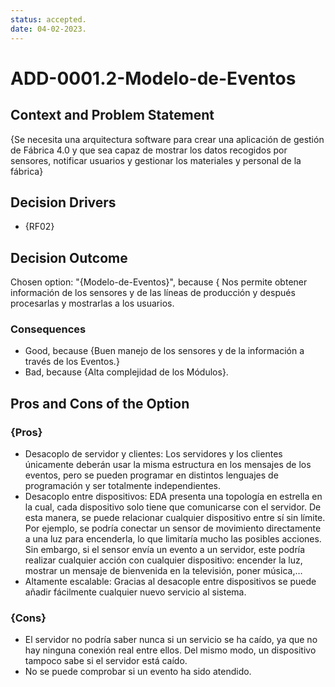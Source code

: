```yaml
---
status: accepted.
date: 04-02-2023.
---
```

# ADD-0001.2-Modelo-de-Eventos

## Context and Problem Statement

{Se necesita una arquitectura software para crear una aplicación de gestión de Fábrica 4.0 y que sea capaz de mostrar los datos recogidos por sensores, notificar usuarios y gestionar los materiales y personal de la fábrica}

## Decision Drivers

* {RF02}

## Decision Outcome

Chosen option: "{Modelo-de-Eventos}", because { Nos permite obtener información de los sensores y de las líneas de producción y después procesarlas y mostrarlas a los usuarios.

### Consequences

* Good, because {Buen manejo de los sensores y de la información a través de los Eventos.}
* Bad, because {Alta complejidad de los Módulos}.

## Pros and Cons of the Option

### {Pros}

* Desacoplo de servidor y clientes: Los servidores y los clientes únicamente deberán usar la misma estructura en los mensajes de los eventos, pero se pueden programar en distintos lenguajes de programación y ser totalmente independientes.
* Desacoplo entre dispositivos: EDA presenta una topología en estrella en la cual, cada dispositivo solo tiene que comunicarse con el servidor. De esta manera, se puede relacionar cualquier dispositivo entre sí sin límite. Por ejemplo, se podría conectar un sensor de movimiento directamente a una luz para encenderla, lo que limitaría mucho las posibles acciones. Sin embargo, si el sensor envía un evento a un servidor, este podría realizar cualquier acción con cualquier dispositivo: encender la luz, mostrar un mensaje de bienvenida en la televisión, poner música,…
* Altamente escalable: Gracias al desacople entre dispositivos se puede añadir fácilmente cualquier nuevo servicio al sistema.
### {Cons}

* El servidor no podría saber nunca si un servicio se ha caído, ya que no hay ninguna conexión real entre ellos. Del mismo modo, un dispositivo tampoco sabe si el servidor está caído.
* No se puede comprobar si un evento ha sido atendido.

